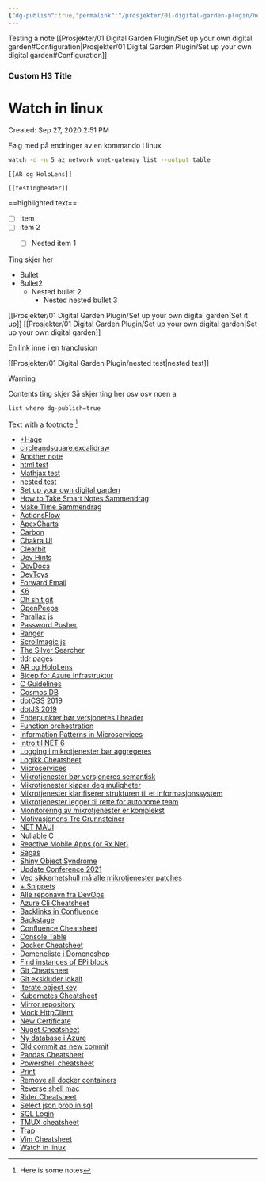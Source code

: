 ```yaml
---
{"dg-publish":true,"permalink":"/prosjekter/01-digital-garden-plugin/nested-test/","dgHomeLink":true,"dgPassFrontmatter":false}
---
```


Testing a note
[[Prosjekter/01 Digital Garden Plugin/Set up your own digital garden#Configuration|Prosjekter/01 Digital Garden Plugin/Set up your own digital garden#Configuration]]

<div class="transclusion internal-embed is-loaded"><div class="markdown-embed">

<div class="markdown-embed-title">

### Custom H3 Title


</div>


# Watch in linux

Created: Sep 27, 2020 2:51 PM

Følg med på endringer av en kommando i linux

```bash
watch -d -n 5 az network vnet-gateway list --output table
```



</div></div>


```
[[AR og HoloLens]]
```

`[[testingheader]]`

==highlighted text==

- [ ] Item
- [ ] item 2
	- [ ] Nested item 1

	
Ting skjer her

- Bullet
- Bullet2
	- Nested  bullet 2
		- Nested  nested bullet 3
		


[[Prosjekter/01 Digital Garden Plugin/Set up your own digital garden|Set it up]]
[[Prosjekter/01 Digital Garden Plugin/Set up your own digital garden|Set up your own digital garden]]


<div class="transclusion internal-embed is-loaded"><div class="markdown-embed">

<div class="markdown-embed-title">



</div>

En link inne i en tranclusion 


[[Prosjekter/01 Digital Garden Plugin/nested test|nested test]]

</div></div>


> [!warning]
> Contents ting skjer
> Så skjer ting her
> osv osv
> noen a
> 



<style>
.container {font-family: sans-serif; text-align: center;}
.button-wrapper button {z-index: 1;height: 40px; width: 100px; margin: 10px;padding: 5px;}
.excalidraw .App-menu_top .buttonList { display: flex;}
.excalidraw-wrapper { height: 800px; margin: 50px; position: relative;}
:root[dir="ltr"] .excalidraw .layer-ui__wrapper .zen-mode-transition.App-menu_bottom--transition-left {transform: none;}
</style><script src="https://unpkg.com/react@17/umd/react.production.min.js"></script><script src="https://unpkg.com/react-dom@17/umd/react-dom.production.min.js"></script><script type="text/javascript" src="https://unpkg.com/@excalidraw/excalidraw/dist/excalidraw.production.min.js"></script><div id="circleandsquareexcalidraw.md1"></div><script>(function(){const InitialData={"type":"excalidraw","version":2,"source":"https://excalidraw.com","elements":[{"id":"0iPKJYDWlX4ulWhPXP-nt","type":"freedraw","x":-186,"y":-180.5,"width":62.5,"height":65.5,"angle":0,"strokeColor":"#000000","backgroundColor":"transparent","fillStyle":"hachure","strokeWidth":1,"strokeStyle":"solid","roughness":1,"opacity":100,"groupIds":[],"strokeSharpness":"round","seed":2056510980,"version":83,"versionNonce":1098754436,"isDeleted":false,"boundElements":null,"updated":1647278272054,"link":null,"points":[[0,0],[-0.5,0],[-1,0],[-2,0],[-3,0],[-3.5,0],[-4,0],[-5.5,0.5],[-7,1],[-10.5,2.5],[-13,4],[-18,8],[-24.5,13.5],[-29,18],[-31,21],[-34.5,27.5],[-36,33],[-37,39],[-37,42.5],[-37,47],[-37,49.5],[-35.5,52.5],[-32.5,56],[-30,58],[-27.5,59.5],[-21.5,62],[-17.5,62.5],[-13.5,63.5],[-9,64],[-5,64],[2,64],[5.5,63],[9,62],[12,61],[14.5,59.5],[17,57],[18,55.5],[18.5,53.5],[20,51.5],[21.5,48],[22.5,46],[23,44.5],[23,42.5],[24.5,40],[25,37],[25.5,35],[25.5,33],[25.5,30.5],[25.5,29],[25.5,25.5],[25,23],[25,22],[23.5,18.5],[22.5,16.5],[21.5,14],[21,12],[20.5,11.5],[19,10],[18,8],[16.5,7],[16,6.5],[14.5,5.5],[13.5,5],[13,4.5],[12,4],[10.5,3],[9,2.5],[8.5,2],[8.5,1.5],[8,1.5],[7.5,1.5],[6.5,0.5],[5.5,0],[5,0],[4.5,0],[3.5,-0.5],[2,-0.5],[1,-1],[0,-1],[-0.5,-1.5],[0,0]],"pressures":[],"simulatePressure":true,"lastCommittedPoint":[-0.5,-1.5]},{"id":"WAiwh7VQUniY1rKe9TfaF","type":"freedraw","x":-134,"y":-201.5,"width":78.5,"height":70,"angle":0,"strokeColor":"#000000","backgroundColor":"transparent","fillStyle":"hachure","strokeWidth":1,"strokeStyle":"solid","roughness":1,"opacity":100,"groupIds":[],"strokeSharpness":"round","seed":1571725500,"version":51,"versionNonce":269038908,"isDeleted":false,"boundElements":null,"updated":1647278274356,"link":null,"points":[[0,0],[0,0.5],[-0.5,1.5],[-0.5,3],[-1,6.5],[-1.5,12.5],[-2,23.5],[-2,34],[-2,44],[-1,51],[-0.5,54],[0,54.5],[0.5,54.5],[1.5,54.5],[5,54.5],[13.5,54.5],[20,54.5],[28.5,55],[39,57],[47,59],[51,60],[53.5,61],[55.5,61.5],[56,61.5],[56.5,61],[58,56.5],[61,44.5],[65,29],[68.5,15.5],[72,4],[75,-4],[76,-7],[76,-8],[76,-8.5],[75.5,-8.5],[74.5,-8.5],[65.5,-8.5],[59.5,-8.5],[56,-8.5],[48.5,-8.5],[38,-8.5],[32.5,-8.5],[27.5,-8.5],[13.5,-8],[6,-7.5],[1,-7.5],[-0.5,-7.5],[-2.5,2],[0,0]],"pressures":[],"simulatePressure":true,"lastCommittedPoint":[-2.5,2]}],"appState":{"theme":"light","viewBackgroundColor":"#ffffff","currentItemStrokeColor":"#000000","currentItemBackgroundColor":"transparent","currentItemFillStyle":"hachure","currentItemStrokeWidth":1,"currentItemStrokeStyle":"solid","currentItemRoughness":1,"currentItemOpacity":100,"currentItemFontFamily":1,"currentItemFontSize":20,"currentItemTextAlign":"left","currentItemStrokeSharpness":"sharp","currentItemStartArrowhead":null,"currentItemEndArrowhead":"arrow","currentItemLinearStrokeSharpness":"round","gridSize":null,"colorPalette":{}},"files":{}};InitialData.scrollToContent=true;App=()=>{const e=React.useRef(null),t=React.useRef(null),[n,i]=React.useState({width:void 0,height:void 0});return React.useEffect(()=>{i({width:t.current.getBoundingClientRect().width,height:t.current.getBoundingClientRect().height});const e=()=>{i({width:t.current.getBoundingClientRect().width,height:t.current.getBoundingClientRect().height})};return window.addEventListener("resize",e),()=>window.removeEventListener("resize",e)},[t]),React.createElement(React.Fragment,null,React.createElement("div",{className:"excalidraw-wrapper",ref:t},React.createElement(Excalidraw.default,{ref:e,width:n.width,height:n.height,initialData:InitialData,viewModeEnabled:!0,zenModeEnabled:!0,gridModeEnabled:!1})))},excalidrawWrapper=document.getElementById("circleandsquareexcalidraw.md1");ReactDOM.render(React.createElement(App),excalidrawWrapper);})();</script>

```dataview 
list where dg-publish=true
```


Text with a footnote [^1]

[^1]: Here is some notes
<ul class="dataview list-view-ul"><li><span><a aria-label-position="top" aria-label="+Hage.md" data-href="+Hage.md" href="+Hage.md" class="internal-link" target="_blank" rel="noopener">+Hage</a></span></li><li><span><a aria-label-position="top" aria-label="Excalidraw/circleandsquare.excalidraw.md" data-href="Excalidraw/circleandsquare.excalidraw.md" href="Excalidraw/circleandsquare.excalidraw.md" class="internal-link" target="_blank" rel="noopener">circleandsquare.excalidraw</a></span></li><li><span><a aria-label-position="top" aria-label="Prosjekter/01 Digital Garden Plugin/Another note.md" data-href="Prosjekter/01 Digital Garden Plugin/Another note.md" href="Prosjekter/01 Digital Garden Plugin/Another note.md" class="internal-link" target="_blank" rel="noopener">Another note</a></span></li><li><span><a aria-label-position="top" aria-label="Prosjekter/01 Digital Garden Plugin/html test.md" data-href="Prosjekter/01 Digital Garden Plugin/html test.md" href="Prosjekter/01 Digital Garden Plugin/html test.md" class="internal-link" target="_blank" rel="noopener">html test</a></span></li><li><span><a aria-label-position="top" aria-label="Prosjekter/01 Digital Garden Plugin/Mathjax test.md" data-href="Prosjekter/01 Digital Garden Plugin/Mathjax test.md" href="Prosjekter/01 Digital Garden Plugin/Mathjax test.md" class="internal-link" target="_blank" rel="noopener">Mathjax test</a></span></li><li><span><a aria-label-position="top" aria-label="Prosjekter/01 Digital Garden Plugin/nested test.md" data-href="Prosjekter/01 Digital Garden Plugin/nested test.md" href="Prosjekter/01 Digital Garden Plugin/nested test.md" class="internal-link" target="_blank" rel="noopener">nested test</a></span></li><li><span><a aria-label-position="top" aria-label="Prosjekter/01 Digital Garden Plugin/Set up your own digital garden.md" data-href="Prosjekter/01 Digital Garden Plugin/Set up your own digital garden.md" href="Prosjekter/01 Digital Garden Plugin/Set up your own digital garden.md" class="internal-link" target="_blank" rel="noopener">Set up your own digital garden</a></span></li><li><span><a aria-label-position="top" aria-label="🎯 Område/Boksammendrag/How to Take Smart Notes Sammendrag.md" data-href="🎯 Område/Boksammendrag/How to Take Smart Notes Sammendrag.md" href="🎯 Område/Boksammendrag/How to Take Smart Notes Sammendrag.md" class="internal-link" target="_blank" rel="noopener">How to Take Smart Notes Sammendrag</a></span></li><li><span><a aria-label-position="top" aria-label="🎯 Område/Boksammendrag/Make Time Sammendrag.md" data-href="🎯 Område/Boksammendrag/Make Time Sammendrag.md" href="🎯 Område/Boksammendrag/Make Time Sammendrag.md" class="internal-link" target="_blank" rel="noopener">Make Time Sammendrag</a></span></li><li><span><a aria-label-position="top" aria-label="🛠 Ressurser/DevTools/ActionsFlow.md" data-href="🛠 Ressurser/DevTools/ActionsFlow.md" href="🛠 Ressurser/DevTools/ActionsFlow.md" class="internal-link" target="_blank" rel="noopener">ActionsFlow</a></span></li><li><span><a aria-label-position="top" aria-label="🛠 Ressurser/DevTools/ApexCharts.md" data-href="🛠 Ressurser/DevTools/ApexCharts.md" href="🛠 Ressurser/DevTools/ApexCharts.md" class="internal-link" target="_blank" rel="noopener">ApexCharts</a></span></li><li><span><a aria-label-position="top" aria-label="🛠 Ressurser/DevTools/Carbon.md" data-href="🛠 Ressurser/DevTools/Carbon.md" href="🛠 Ressurser/DevTools/Carbon.md" class="internal-link" target="_blank" rel="noopener">Carbon</a></span></li><li><span><a aria-label-position="top" aria-label="🛠 Ressurser/DevTools/Chakra UI.md" data-href="🛠 Ressurser/DevTools/Chakra UI.md" href="🛠 Ressurser/DevTools/Chakra UI.md" class="internal-link" target="_blank" rel="noopener">Chakra UI</a></span></li><li><span><a aria-label-position="top" aria-label="🛠 Ressurser/DevTools/Clearbit.md" data-href="🛠 Ressurser/DevTools/Clearbit.md" href="🛠 Ressurser/DevTools/Clearbit.md" class="internal-link" target="_blank" rel="noopener">Clearbit</a></span></li><li><span><a aria-label-position="top" aria-label="🛠 Ressurser/DevTools/Dev Hints.md" data-href="🛠 Ressurser/DevTools/Dev Hints.md" href="🛠 Ressurser/DevTools/Dev Hints.md" class="internal-link" target="_blank" rel="noopener">Dev Hints</a></span></li><li><span><a aria-label-position="top" aria-label="🛠 Ressurser/DevTools/DevDocs.md" data-href="🛠 Ressurser/DevTools/DevDocs.md" href="🛠 Ressurser/DevTools/DevDocs.md" class="internal-link" target="_blank" rel="noopener">DevDocs</a></span></li><li><span><a aria-label-position="top" aria-label="🛠 Ressurser/DevTools/DevToys.md" data-href="🛠 Ressurser/DevTools/DevToys.md" href="🛠 Ressurser/DevTools/DevToys.md" class="internal-link" target="_blank" rel="noopener">DevToys</a></span></li><li><span><a aria-label-position="top" aria-label="🛠 Ressurser/DevTools/Forward Email.md" data-href="🛠 Ressurser/DevTools/Forward Email.md" href="🛠 Ressurser/DevTools/Forward Email.md" class="internal-link" target="_blank" rel="noopener">Forward Email</a></span></li><li><span><a aria-label-position="top" aria-label="🛠 Ressurser/DevTools/K6.md" data-href="🛠 Ressurser/DevTools/K6.md" href="🛠 Ressurser/DevTools/K6.md" class="internal-link" target="_blank" rel="noopener">K6</a></span></li><li><span><a aria-label-position="top" aria-label="🛠 Ressurser/DevTools/Oh shit git.md" data-href="🛠 Ressurser/DevTools/Oh shit git.md" href="🛠 Ressurser/DevTools/Oh shit git.md" class="internal-link" target="_blank" rel="noopener">Oh shit git</a></span></li><li><span><a aria-label-position="top" aria-label="🛠 Ressurser/DevTools/OpenPeeps.md" data-href="🛠 Ressurser/DevTools/OpenPeeps.md" href="🛠 Ressurser/DevTools/OpenPeeps.md" class="internal-link" target="_blank" rel="noopener">OpenPeeps</a></span></li><li><span><a aria-label-position="top" aria-label="🛠 Ressurser/DevTools/Parallax js.md" data-href="🛠 Ressurser/DevTools/Parallax js.md" href="🛠 Ressurser/DevTools/Parallax js.md" class="internal-link" target="_blank" rel="noopener">Parallax js</a></span></li><li><span><a aria-label-position="top" aria-label="🛠 Ressurser/DevTools/Password Pusher.md" data-href="🛠 Ressurser/DevTools/Password Pusher.md" href="🛠 Ressurser/DevTools/Password Pusher.md" class="internal-link" target="_blank" rel="noopener">Password Pusher</a></span></li><li><span><a aria-label-position="top" aria-label="🛠 Ressurser/DevTools/Ranger.md" data-href="🛠 Ressurser/DevTools/Ranger.md" href="🛠 Ressurser/DevTools/Ranger.md" class="internal-link" target="_blank" rel="noopener">Ranger</a></span></li><li><span><a aria-label-position="top" aria-label="🛠 Ressurser/DevTools/Scrollmagic js.md" data-href="🛠 Ressurser/DevTools/Scrollmagic js.md" href="🛠 Ressurser/DevTools/Scrollmagic js.md" class="internal-link" target="_blank" rel="noopener">Scrollmagic js</a></span></li><li><span><a aria-label-position="top" aria-label="🛠 Ressurser/DevTools/The Silver Searcher.md" data-href="🛠 Ressurser/DevTools/The Silver Searcher.md" href="🛠 Ressurser/DevTools/The Silver Searcher.md" class="internal-link" target="_blank" rel="noopener">The Silver Searcher</a></span></li><li><span><a aria-label-position="top" aria-label="🛠 Ressurser/DevTools/tldr pages.md" data-href="🛠 Ressurser/DevTools/tldr pages.md" href="🛠 Ressurser/DevTools/tldr pages.md" class="internal-link" target="_blank" rel="noopener">tldr pages</a></span></li><li><span><a aria-label-position="top" aria-label="🛠 Ressurser/Slipbox/AR og HoloLens.md" data-href="🛠 Ressurser/Slipbox/AR og HoloLens.md" href="🛠 Ressurser/Slipbox/AR og HoloLens.md" class="internal-link" target="_blank" rel="noopener">AR og HoloLens</a></span></li><li><span><a aria-label-position="top" aria-label="🛠 Ressurser/Slipbox/Bicep for Azure Infrastruktur.md" data-href="🛠 Ressurser/Slipbox/Bicep for Azure Infrastruktur.md" href="🛠 Ressurser/Slipbox/Bicep for Azure Infrastruktur.md" class="internal-link" target="_blank" rel="noopener">Bicep for Azure Infrastruktur</a></span></li><li><span><a aria-label-position="top" aria-label="🛠 Ressurser/Slipbox/C Guidelines.md" data-href="🛠 Ressurser/Slipbox/C Guidelines.md" href="🛠 Ressurser/Slipbox/C Guidelines.md" class="internal-link" target="_blank" rel="noopener">C Guidelines</a></span></li><li><span><a aria-label-position="top" aria-label="🛠 Ressurser/Slipbox/Cosmos DB.md" data-href="🛠 Ressurser/Slipbox/Cosmos DB.md" href="🛠 Ressurser/Slipbox/Cosmos DB.md" class="internal-link" target="_blank" rel="noopener">Cosmos DB</a></span></li><li><span><a aria-label-position="top" aria-label="🛠 Ressurser/Slipbox/dotCSS 2019.md" data-href="🛠 Ressurser/Slipbox/dotCSS 2019.md" href="🛠 Ressurser/Slipbox/dotCSS 2019.md" class="internal-link" target="_blank" rel="noopener">dotCSS 2019</a></span></li><li><span><a aria-label-position="top" aria-label="🛠 Ressurser/Slipbox/dotJS 2019.md" data-href="🛠 Ressurser/Slipbox/dotJS 2019.md" href="🛠 Ressurser/Slipbox/dotJS 2019.md" class="internal-link" target="_blank" rel="noopener">dotJS 2019</a></span></li><li><span><a aria-label-position="top" aria-label="🛠 Ressurser/Slipbox/Endepunkter bør versjoneres i header.md" data-href="🛠 Ressurser/Slipbox/Endepunkter bør versjoneres i header.md" href="🛠 Ressurser/Slipbox/Endepunkter bør versjoneres i header.md" class="internal-link" target="_blank" rel="noopener">Endepunkter bør versjoneres i header</a></span></li><li><span><a aria-label-position="top" aria-label="🛠 Ressurser/Slipbox/Function orchestration.md" data-href="🛠 Ressurser/Slipbox/Function orchestration.md" href="🛠 Ressurser/Slipbox/Function orchestration.md" class="internal-link" target="_blank" rel="noopener">Function orchestration</a></span></li><li><span><a aria-label-position="top" aria-label="🛠 Ressurser/Slipbox/Information Patterns in Microservices.md" data-href="🛠 Ressurser/Slipbox/Information Patterns in Microservices.md" href="🛠 Ressurser/Slipbox/Information Patterns in Microservices.md" class="internal-link" target="_blank" rel="noopener">Information Patterns in Microservices</a></span></li><li><span><a aria-label-position="top" aria-label="🛠 Ressurser/Slipbox/Intro til NET 6.md" data-href="🛠 Ressurser/Slipbox/Intro til NET 6.md" href="🛠 Ressurser/Slipbox/Intro til NET 6.md" class="internal-link" target="_blank" rel="noopener">Intro til NET 6</a></span></li><li><span><a aria-label-position="top" aria-label="🛠 Ressurser/Slipbox/Logging i mikrotjenester bør aggregeres.md" data-href="🛠 Ressurser/Slipbox/Logging i mikrotjenester bør aggregeres.md" href="🛠 Ressurser/Slipbox/Logging i mikrotjenester bør aggregeres.md" class="internal-link" target="_blank" rel="noopener">Logging i mikrotjenester bør aggregeres</a></span></li><li><span><a aria-label-position="top" aria-label="🛠 Ressurser/Slipbox/Logikk Cheatsheet.md" data-href="🛠 Ressurser/Slipbox/Logikk Cheatsheet.md" href="🛠 Ressurser/Slipbox/Logikk Cheatsheet.md" class="internal-link" target="_blank" rel="noopener">Logikk Cheatsheet</a></span></li><li><span><a aria-label-position="top" aria-label="🛠 Ressurser/Slipbox/Microservices.md" data-href="🛠 Ressurser/Slipbox/Microservices.md" href="🛠 Ressurser/Slipbox/Microservices.md" class="internal-link" target="_blank" rel="noopener">Microservices</a></span></li><li><span><a aria-label-position="top" aria-label="🛠 Ressurser/Slipbox/Mikrotjenester bør versjoneres semantisk.md" data-href="🛠 Ressurser/Slipbox/Mikrotjenester bør versjoneres semantisk.md" href="🛠 Ressurser/Slipbox/Mikrotjenester bør versjoneres semantisk.md" class="internal-link" target="_blank" rel="noopener">Mikrotjenester bør versjoneres semantisk</a></span></li><li><span><a aria-label-position="top" aria-label="🛠 Ressurser/Slipbox/Mikrotjenester kjøper deg muligheter.md" data-href="🛠 Ressurser/Slipbox/Mikrotjenester kjøper deg muligheter.md" href="🛠 Ressurser/Slipbox/Mikrotjenester kjøper deg muligheter.md" class="internal-link" target="_blank" rel="noopener">Mikrotjenester kjøper deg muligheter</a></span></li><li><span><a aria-label-position="top" aria-label="🛠 Ressurser/Slipbox/Mikrotjenester klarifiserer strukturen til et informasjonssystem.md" data-href="🛠 Ressurser/Slipbox/Mikrotjenester klarifiserer strukturen til et informasjonssystem.md" href="🛠 Ressurser/Slipbox/Mikrotjenester klarifiserer strukturen til et informasjonssystem.md" class="internal-link" target="_blank" rel="noopener">Mikrotjenester klarifiserer strukturen til et informasjonssystem</a></span></li><li><span><a aria-label-position="top" aria-label="🛠 Ressurser/Slipbox/Mikrotjenester legger til rette for autonome team.md" data-href="🛠 Ressurser/Slipbox/Mikrotjenester legger til rette for autonome team.md" href="🛠 Ressurser/Slipbox/Mikrotjenester legger til rette for autonome team.md" class="internal-link" target="_blank" rel="noopener">Mikrotjenester legger til rette for autonome team</a></span></li><li><span><a aria-label-position="top" aria-label="🛠 Ressurser/Slipbox/Monitorering av mikrotjenester er komplekst.md" data-href="🛠 Ressurser/Slipbox/Monitorering av mikrotjenester er komplekst.md" href="🛠 Ressurser/Slipbox/Monitorering av mikrotjenester er komplekst.md" class="internal-link" target="_blank" rel="noopener">Monitorering av mikrotjenester er komplekst</a></span></li><li><span><a aria-label-position="top" aria-label="🛠 Ressurser/Slipbox/Motivasjonens Tre Grunnsteiner.md" data-href="🛠 Ressurser/Slipbox/Motivasjonens Tre Grunnsteiner.md" href="🛠 Ressurser/Slipbox/Motivasjonens Tre Grunnsteiner.md" class="internal-link" target="_blank" rel="noopener">Motivasjonens Tre Grunnsteiner</a></span></li><li><span><a aria-label-position="top" aria-label="🛠 Ressurser/Slipbox/NET MAUI.md" data-href="🛠 Ressurser/Slipbox/NET MAUI.md" href="🛠 Ressurser/Slipbox/NET MAUI.md" class="internal-link" target="_blank" rel="noopener">NET MAUI</a></span></li><li><span><a aria-label-position="top" aria-label="🛠 Ressurser/Slipbox/Nullable C.md" data-href="🛠 Ressurser/Slipbox/Nullable C.md" href="🛠 Ressurser/Slipbox/Nullable C.md" class="internal-link" target="_blank" rel="noopener">Nullable C</a></span></li><li><span><a aria-label-position="top" aria-label="🛠 Ressurser/Slipbox/Reactive Mobile Apps (or Rx.Net).md" data-href="🛠 Ressurser/Slipbox/Reactive Mobile Apps (or Rx.Net).md" href="🛠 Ressurser/Slipbox/Reactive Mobile Apps (or Rx.Net).md" class="internal-link" target="_blank" rel="noopener">Reactive Mobile Apps (or Rx.Net)</a></span></li><li><span><a aria-label-position="top" aria-label="🛠 Ressurser/Slipbox/Sagas.md" data-href="🛠 Ressurser/Slipbox/Sagas.md" href="🛠 Ressurser/Slipbox/Sagas.md" class="internal-link" target="_blank" rel="noopener">Sagas</a></span></li><li><span><a aria-label-position="top" aria-label="🛠 Ressurser/Slipbox/Shiny Object Syndrome.md" data-href="🛠 Ressurser/Slipbox/Shiny Object Syndrome.md" href="🛠 Ressurser/Slipbox/Shiny Object Syndrome.md" class="internal-link" target="_blank" rel="noopener">Shiny Object Syndrome</a></span></li><li><span><a aria-label-position="top" aria-label="🛠 Ressurser/Slipbox/Update Conference 2021.md" data-href="🛠 Ressurser/Slipbox/Update Conference 2021.md" href="🛠 Ressurser/Slipbox/Update Conference 2021.md" class="internal-link" target="_blank" rel="noopener">Update Conference 2021</a></span></li><li><span><a aria-label-position="top" aria-label="🛠 Ressurser/Slipbox/Ved sikkerhetshull må alle mikrotjenester patches.md" data-href="🛠 Ressurser/Slipbox/Ved sikkerhetshull må alle mikrotjenester patches.md" href="🛠 Ressurser/Slipbox/Ved sikkerhetshull må alle mikrotjenester patches.md" class="internal-link" target="_blank" rel="noopener">Ved sikkerhetshull må alle mikrotjenester patches</a></span></li><li><span><a aria-label-position="top" aria-label="🛠 Ressurser/💻 Snippets/+ Snippets.md" data-href="🛠 Ressurser/💻 Snippets/+ Snippets.md" href="🛠 Ressurser/💻 Snippets/+ Snippets.md" class="internal-link" target="_blank" rel="noopener">+ Snippets</a></span></li><li><span><a aria-label-position="top" aria-label="🛠 Ressurser/💻 Snippets/Alle reponavn fra DevOps.md" data-href="🛠 Ressurser/💻 Snippets/Alle reponavn fra DevOps.md" href="🛠 Ressurser/💻 Snippets/Alle reponavn fra DevOps.md" class="internal-link" target="_blank" rel="noopener">Alle reponavn fra DevOps</a></span></li><li><span><a aria-label-position="top" aria-label="🛠 Ressurser/💻 Snippets/Azure Cli Cheatsheet.md" data-href="🛠 Ressurser/💻 Snippets/Azure Cli Cheatsheet.md" href="🛠 Ressurser/💻 Snippets/Azure Cli Cheatsheet.md" class="internal-link" target="_blank" rel="noopener">Azure Cli Cheatsheet</a></span></li><li><span><a aria-label-position="top" aria-label="🛠 Ressurser/💻 Snippets/Backlinks in Confluence.md" data-href="🛠 Ressurser/💻 Snippets/Backlinks in Confluence.md" href="🛠 Ressurser/💻 Snippets/Backlinks in Confluence.md" class="internal-link" target="_blank" rel="noopener">Backlinks in Confluence</a></span></li><li><span><a aria-label-position="top" aria-label="🛠 Ressurser/💻 Snippets/Backstage.md" data-href="🛠 Ressurser/💻 Snippets/Backstage.md" href="🛠 Ressurser/💻 Snippets/Backstage.md" class="internal-link" target="_blank" rel="noopener">Backstage</a></span></li><li><span><a aria-label-position="top" aria-label="🛠 Ressurser/💻 Snippets/Confluence Cheatsheet.md" data-href="🛠 Ressurser/💻 Snippets/Confluence Cheatsheet.md" href="🛠 Ressurser/💻 Snippets/Confluence Cheatsheet.md" class="internal-link" target="_blank" rel="noopener">Confluence Cheatsheet</a></span></li><li><span><a aria-label-position="top" aria-label="🛠 Ressurser/💻 Snippets/Console Table.md" data-href="🛠 Ressurser/💻 Snippets/Console Table.md" href="🛠 Ressurser/💻 Snippets/Console Table.md" class="internal-link" target="_blank" rel="noopener">Console Table</a></span></li><li><span><a aria-label-position="top" aria-label="🛠 Ressurser/💻 Snippets/Docker Cheatsheet.md" data-href="🛠 Ressurser/💻 Snippets/Docker Cheatsheet.md" href="🛠 Ressurser/💻 Snippets/Docker Cheatsheet.md" class="internal-link" target="_blank" rel="noopener">Docker Cheatsheet</a></span></li><li><span><a aria-label-position="top" aria-label="🛠 Ressurser/💻 Snippets/Domeneliste i Domeneshop.md" data-href="🛠 Ressurser/💻 Snippets/Domeneliste i Domeneshop.md" href="🛠 Ressurser/💻 Snippets/Domeneliste i Domeneshop.md" class="internal-link" target="_blank" rel="noopener">Domeneliste i Domeneshop</a></span></li><li><span><a aria-label-position="top" aria-label="🛠 Ressurser/💻 Snippets/Find instances of EPi block.md" data-href="🛠 Ressurser/💻 Snippets/Find instances of EPi block.md" href="🛠 Ressurser/💻 Snippets/Find instances of EPi block.md" class="internal-link" target="_blank" rel="noopener">Find instances of EPi block</a></span></li><li><span><a aria-label-position="top" aria-label="🛠 Ressurser/💻 Snippets/Git Cheatsheet.md" data-href="🛠 Ressurser/💻 Snippets/Git Cheatsheet.md" href="🛠 Ressurser/💻 Snippets/Git Cheatsheet.md" class="internal-link" target="_blank" rel="noopener">Git Cheatsheet</a></span></li><li><span><a aria-label-position="top" aria-label="🛠 Ressurser/💻 Snippets/Git ekskluder lokalt.md" data-href="🛠 Ressurser/💻 Snippets/Git ekskluder lokalt.md" href="🛠 Ressurser/💻 Snippets/Git ekskluder lokalt.md" class="internal-link" target="_blank" rel="noopener">Git ekskluder lokalt</a></span></li><li><span><a aria-label-position="top" aria-label="🛠 Ressurser/💻 Snippets/Iterate object key.md" data-href="🛠 Ressurser/💻 Snippets/Iterate object key.md" href="🛠 Ressurser/💻 Snippets/Iterate object key.md" class="internal-link" target="_blank" rel="noopener">Iterate object key</a></span></li><li><span><a aria-label-position="top" aria-label="🛠 Ressurser/💻 Snippets/Kubernetes Cheatsheet.md" data-href="🛠 Ressurser/💻 Snippets/Kubernetes Cheatsheet.md" href="🛠 Ressurser/💻 Snippets/Kubernetes Cheatsheet.md" class="internal-link" target="_blank" rel="noopener">Kubernetes Cheatsheet</a></span></li><li><span><a aria-label-position="top" aria-label="🛠 Ressurser/💻 Snippets/Mirror repository.md" data-href="🛠 Ressurser/💻 Snippets/Mirror repository.md" href="🛠 Ressurser/💻 Snippets/Mirror repository.md" class="internal-link" target="_blank" rel="noopener">Mirror repository</a></span></li><li><span><a aria-label-position="top" aria-label="🛠 Ressurser/💻 Snippets/Mock HttpClient.md" data-href="🛠 Ressurser/💻 Snippets/Mock HttpClient.md" href="🛠 Ressurser/💻 Snippets/Mock HttpClient.md" class="internal-link" target="_blank" rel="noopener">Mock HttpClient</a></span></li><li><span><a aria-label-position="top" aria-label="🛠 Ressurser/💻 Snippets/New Certificate.md" data-href="🛠 Ressurser/💻 Snippets/New Certificate.md" href="🛠 Ressurser/💻 Snippets/New Certificate.md" class="internal-link" target="_blank" rel="noopener">New Certificate</a></span></li><li><span><a aria-label-position="top" aria-label="🛠 Ressurser/💻 Snippets/Nuget Cheatsheet.md" data-href="🛠 Ressurser/💻 Snippets/Nuget Cheatsheet.md" href="🛠 Ressurser/💻 Snippets/Nuget Cheatsheet.md" class="internal-link" target="_blank" rel="noopener">Nuget Cheatsheet</a></span></li><li><span><a aria-label-position="top" aria-label="🛠 Ressurser/💻 Snippets/Ny database i Azure.md" data-href="🛠 Ressurser/💻 Snippets/Ny database i Azure.md" href="🛠 Ressurser/💻 Snippets/Ny database i Azure.md" class="internal-link" target="_blank" rel="noopener">Ny database i Azure</a></span></li><li><span><a aria-label-position="top" aria-label="🛠 Ressurser/💻 Snippets/Old commit as new commit.md" data-href="🛠 Ressurser/💻 Snippets/Old commit as new commit.md" href="🛠 Ressurser/💻 Snippets/Old commit as new commit.md" class="internal-link" target="_blank" rel="noopener">Old commit as new commit</a></span></li><li><span><a aria-label-position="top" aria-label="🛠 Ressurser/💻 Snippets/Pandas Cheatsheet.md" data-href="🛠 Ressurser/💻 Snippets/Pandas Cheatsheet.md" href="🛠 Ressurser/💻 Snippets/Pandas Cheatsheet.md" class="internal-link" target="_blank" rel="noopener">Pandas Cheatsheet</a></span></li><li><span><a aria-label-position="top" aria-label="🛠 Ressurser/💻 Snippets/Powershell cheatsheet.md" data-href="🛠 Ressurser/💻 Snippets/Powershell cheatsheet.md" href="🛠 Ressurser/💻 Snippets/Powershell cheatsheet.md" class="internal-link" target="_blank" rel="noopener">Powershell cheatsheet</a></span></li><li><span><a aria-label-position="top" aria-label="🛠 Ressurser/💻 Snippets/Print.md" data-href="🛠 Ressurser/💻 Snippets/Print.md" href="🛠 Ressurser/💻 Snippets/Print.md" class="internal-link" target="_blank" rel="noopener">Print</a></span></li><li><span><a aria-label-position="top" aria-label="🛠 Ressurser/💻 Snippets/Remove all docker containers.md" data-href="🛠 Ressurser/💻 Snippets/Remove all docker containers.md" href="🛠 Ressurser/💻 Snippets/Remove all docker containers.md" class="internal-link" target="_blank" rel="noopener">Remove all docker containers</a></span></li><li><span><a aria-label-position="top" aria-label="🛠 Ressurser/💻 Snippets/Reverse shell mac.md" data-href="🛠 Ressurser/💻 Snippets/Reverse shell mac.md" href="🛠 Ressurser/💻 Snippets/Reverse shell mac.md" class="internal-link" target="_blank" rel="noopener">Reverse shell mac</a></span></li><li><span><a aria-label-position="top" aria-label="🛠 Ressurser/💻 Snippets/Rider Cheatsheet.md" data-href="🛠 Ressurser/💻 Snippets/Rider Cheatsheet.md" href="🛠 Ressurser/💻 Snippets/Rider Cheatsheet.md" class="internal-link" target="_blank" rel="noopener">Rider Cheatsheet</a></span></li><li><span><a aria-label-position="top" aria-label="🛠 Ressurser/💻 Snippets/Select json prop in sql.md" data-href="🛠 Ressurser/💻 Snippets/Select json prop in sql.md" href="🛠 Ressurser/💻 Snippets/Select json prop in sql.md" class="internal-link" target="_blank" rel="noopener">Select json prop in sql</a></span></li><li><span><a aria-label-position="top" aria-label="🛠 Ressurser/💻 Snippets/SQL Login.md" data-href="🛠 Ressurser/💻 Snippets/SQL Login.md" href="🛠 Ressurser/💻 Snippets/SQL Login.md" class="internal-link" target="_blank" rel="noopener">SQL Login</a></span></li><li><span><a aria-label-position="top" aria-label="🛠 Ressurser/💻 Snippets/TMUX cheatsheet.md" data-href="🛠 Ressurser/💻 Snippets/TMUX cheatsheet.md" href="🛠 Ressurser/💻 Snippets/TMUX cheatsheet.md" class="internal-link" target="_blank" rel="noopener">TMUX cheatsheet</a></span></li><li><span><a aria-label-position="top" aria-label="🛠 Ressurser/💻 Snippets/Trap.md" data-href="🛠 Ressurser/💻 Snippets/Trap.md" href="🛠 Ressurser/💻 Snippets/Trap.md" class="internal-link" target="_blank" rel="noopener">Trap</a></span></li><li><span><a aria-label-position="top" aria-label="🛠 Ressurser/💻 Snippets/Vim Cheatsheet.md" data-href="🛠 Ressurser/💻 Snippets/Vim Cheatsheet.md" href="🛠 Ressurser/💻 Snippets/Vim Cheatsheet.md" class="internal-link" target="_blank" rel="noopener">Vim Cheatsheet</a></span></li><li><span><a aria-label-position="top" aria-label="🛠 Ressurser/💻 Snippets/Watch in linux.md" data-href="🛠 Ressurser/💻 Snippets/Watch in linux.md" href="🛠 Ressurser/💻 Snippets/Watch in linux.md" class="internal-link" target="_blank" rel="noopener">Watch in linux</a></span></li></ul>